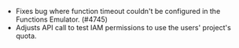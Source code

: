 - Fixes bug where function timeout couldn't be configured in the Functions Emulator. (#4745)
- Adjusts API call to test IAM permissions to use the users' project's quota.

